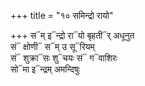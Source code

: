 +++
title = "१० समिन्द्रो रायो"

+++
स᳓म् इ᳓न्द्रो रा᳓यो बृहती᳓र् अधूनुत  
सं᳓ क्षोणी᳓ स᳓म् उ सू᳓रियम्  
सं᳓ शुक्रा᳓सः शु᳓चयः सं᳓ ग᳓वाशिरः  
सो᳓मा इ᳓न्द्रम् अमन्दिषुः